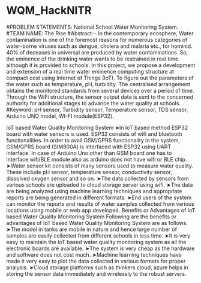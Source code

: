 # WQM_HackNITR

#PROBLEM STATEMENTS:
National School Water Monitoring System.
#TEAM NAME: The Rise
#Abstract-- 
In the contemporary ecosphere, Water contamination is one of the
foremost reasons for numerous categories of water-borne viruses such as dengue,
cholera and malaria etc., for hominid. 40% of deceases in universal are produced
by water contaminations. So, the eminence of the drinking water wants to be
restrained in real time although it is provided to schools. In this project, we propose
a development and extension of a real time water eminence computing structure at
compact cost using Internet of Things (IoT). To figure out the parameters of the
water such as temperature, pH, turbidity. The centralised arrangement obtains the
monitored standards from several devices over a period of time. Through the WiFi
structure, the sensor output data is sent to the concerned authority for additional
stages to advance the water quality at schools.
#Keyword: pH sensor, Turbidity sensor, Temperature sensor, TDS sensor, Arduino
UNO model, WI-FI module(ESP32).

IoT based Water Quality Monitoring System
➤In IoT based method ESP32 board with water sensors is used. ESP32 consists of
wifi and bluetooth functionalities. In order to avail GSM/GPRS functionality in the
system, GSM/GPRS board (SIM800A) is interfaced with ESP32 using UART
interface. In case of Arduino Uno other than GSM board one has to interface
wifi/BLE module also as arduino does not have wifi or BLE chip.
➤Water sensor kit consists of many sensors used to measure water quality. These
include pH sensor, temperature sensor, conductivity sensor, dissolved oxygen
sensor and so on.
➤The data collected by sensors from various schools are uploaded to cloud storage
server using wifi.
➤The data are being analyzed using machine learning techniques and appropriate
reports are being generated in different formats.
➤End users of the system can monitor the reports and results of water samples
collected from various locations using mobile or web app developed.
Benefits or Advantages of IoT based Water Quality Monitoring System
Following are the benefits or advantages of IoT based Water Quality Monitoring
System are as follows.
➤The model in tanks are mobile in nature and hence large number of samples are
easily collected from different schools in less time.
➤It is very easy to maintain the IoT based water quality monitoring system as all
the electronic boards are available.
➤The system is very cheap as the hardware and software does not cost much.
➤Machine learning techniques have made it very easy to plot the data collected in
various formats for proper analysis.
➤Cloud storage platforms such as thinkers cloud, azure helps in storing the sensor
data immediately and wirelessly to the robust servers.
